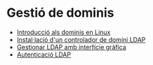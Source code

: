 # Gestió de dominis

* [Introducció als dominis en Linux](uf2-dominis-linux.md)
* [Instal·lació d'un controlador de domini LDAP](uf2-LDAP.md)
* [Gestionar LDAP amb interfície gràfica](uf2-LDAP-gestio-grafica.md)
* [Autenticació LDAP](uf2-auteticacio-ldap.md)
